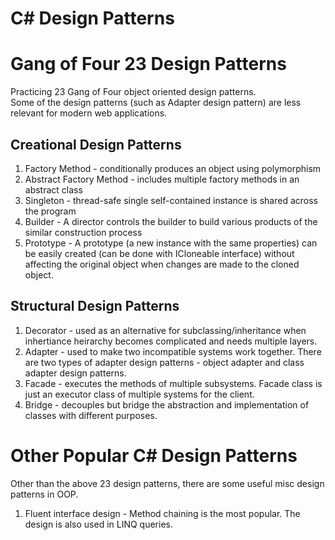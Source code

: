 # C# Design Patterns  

# Gang of Four 23 Design Patterns  
Practicing 23 Gang of Four object oriented design patterns.   
Some of the design patterns (such as Adapter design pattern) are less relevant for modern web applications.   
## Creational Design Patterns   
1. Factory Method  - conditionally produces an object using polymorphism   
2. Abstract Factory Method - includes multiple factory methods in an abstract class  
3. Singleton - thread-safe single self-contained instance is shared across the program  
4. Builder - A director controls the builder to build various products of the similar construction process  
5. Prototype - A prototype (a new instance with the same properties) can be easily created (can be done with ICloneable interface) without affecting the original object when changes are made to the cloned object.   

## Structural Design Patterns  
1. Decorator - used as an alternative for subclassing/inheritance when inhertiance heirarchy becomes complicated and needs multiple layers.   
2. Adapter - used to make two incompatible systems work together. There are two types of adapter design patterns - object adapter and class adapter design patterns.   
3. Facade - executes the methods of multiple subsystems. Facade class is just an executor class of multiple systems for the client.   
4. Bridge - decouples but bridge the abstraction and implementation of classes with different purposes.  

# Other Popular C# Design Patterns  
Other than the above 23 design patterns, there are some useful misc design patterns in OOP.  
1. Fluent interface design - Method chaining is the most popular. The design is also used in LINQ queries.  